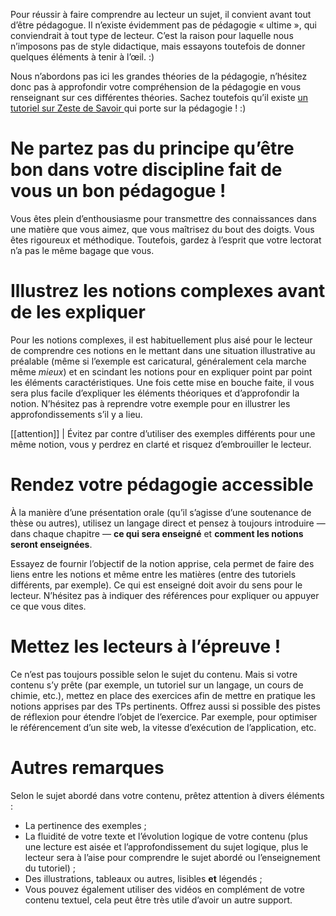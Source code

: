 Pour réussir à faire comprendre au lecteur un sujet, il convient avant tout d’être pédagogue. Il n’existe évidemment pas de pédagogie « ultime », qui conviendrait à tout type de lecteur. C’est la raison pour laquelle nous n’imposons pas de style didactique, mais essayons toutefois de donner quelques éléments à tenir à l’œil. :)

Nous n’abordons pas ici les grandes théories de la pédagogie, n’hésitez donc pas à approfondir votre compréhension de la pédagogie en vous renseignant sur ces différentes théories. Sachez toutefois qu’il existe [un tutoriel sur Zeste de Savoir ](https://zestedesavoir.com/tutoriels/604/la-pedagogie-pratiques-efficaces-et-theories-pedagogiques/) qui porte sur la pédagogie ! :) 

# Ne partez pas du principe qu’être bon dans votre discipline fait de vous un bon pédagogue !

Vous êtes plein d’enthousiasme pour transmettre des connaissances dans une matière que vous aimez, que vous maîtrisez du bout des doigts. Vous êtes rigoureux et méthodique. Toutefois, gardez à l’esprit que votre lectorat n’a pas le même bagage que vous. 

# Illustrez les notions complexes avant de les expliquer 

Pour les notions complexes, il est habituellement plus aisé pour le lecteur de comprendre ces notions en le mettant dans une situation illustrative au préalable (même si l’exemple est caricatural, généralement cela marche même *mieux*) et en scindant les notions pour en expliquer point par point les éléments caractéristiques. Une fois cette mise en bouche faite, il vous sera plus facile d’expliquer les éléments théoriques et d’approfondir la notion. N’hésitez pas à reprendre votre exemple pour en illustrer les approfondissements s’il y a lieu. 

[[attention]]
| Évitez par contre d’utiliser des exemples différents pour une même notion, vous y perdrez en clarté et risquez d’embrouiller le lecteur.

# Rendez votre pédagogie accessible 

À la manière d’une présentation orale (qu’il s’agisse d’une soutenance de thèse ou autres), utilisez un langage direct et pensez à toujours introduire — dans chaque chapitre — **ce qui sera enseigné** et **comment les notions seront enseignées**. 

Essayez de fournir l’objectif de la notion apprise, cela permet de faire des liens entre les notions et même entre les matières (entre des tutoriels différents, par exemple). Ce qui est enseigné doit avoir du sens pour le lecteur. N’hésitez pas à indiquer des références pour expliquer ou appuyer ce que vous dites.

# Mettez les lecteurs à l’épreuve !

Ce n’est pas toujours possible selon le sujet du contenu. Mais si votre contenu s’y prête (par exemple, un tutoriel sur un langage, un cours de chimie, etc.), mettez en place des exercices afin de mettre en pratique les notions apprises par des TPs pertinents. Offrez aussi si possible des pistes de réflexion pour étendre l’objet de l’exercice. Par exemple, pour optimiser le référencement d’un site web, la vitesse d’exécution de l’application, etc. 

# Autres remarques

Selon le sujet abordé dans votre contenu, prêtez attention à divers éléments : 

- La pertinence des exemples ;
- La fluidité de votre texte et l’évolution logique de votre contenu (plus une lecture est aisée et l’approfondissement du sujet logique, plus le lecteur sera à l’aise pour comprendre le sujet abordé ou l’enseignement du tutoriel) ;
- Des illustrations, tableaux ou autres, lisibles **et** légendés ; 
- Vous pouvez également utiliser des vidéos en complément de votre contenu textuel, cela peut être très utile d’avoir un autre support.